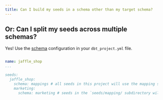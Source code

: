```yaml
---
title: Can I build my seeds in a schema other than my target schema?
---
```

## Or: Can I split my seeds across multiple schemas?

Yes! Use the [schema](reference/resource-configs/schema.md) configuration in your `dbt_project.yml` file.

<File name='dbt_project.yml'>

```yml

name: jaffle_shop
...

seeds:
  jaffle_shop:
    schema: mappings # all seeds in this project will use the mapping schema by default
    marketing:
      schema: marketing # seeds in the `seeds/mapping/ subdirectory will use the marketing schema
```

</File>
